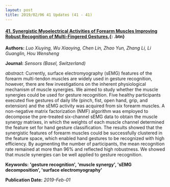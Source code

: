 ```yaml
---
layout: post
title: 2019/02/06 41 Updates (41 - 41)
---
```

#### [41. Synergistic Myoelectrical Activities of Forearm Muscles Improving Robust Recognition of Multi-Fingered Gestures.](http://www.mdpi.com/resolver?pii=s19030610){: .btn}
**Authors:** *Luo Xiuying, Wu Xiaoying, Chen Lin, Zhao Yun, Zhang Li, Li Guanglin, Hou Wensheng*

**Journal:** *Sensors (Basel, Switzerland)*

*abstract:* Currently, surface electromyography (sEMG) features of the forearm multi-tendon muscles are widely used in gesture recognition, however, there are few investigations on the inherent physiological mechanism of muscle synergies. We aimed to study whether the muscle synergies could be used for gesture recognition. Five healthy participants executed five gestures of daily life (pinch, fist, open hand, grip, and extension) and the sEMG activity was acquired from six forearm muscles. A non-negative matrix factorization (NMF) algorithm was employed to decompose the pre-treated six-channel sEMG data to obtain the muscle synergy matrixes, in which the weights of each muscle channel determined the feature set for hand gesture classification. The results showed that the synergistic features of forearm muscles could be successfully clustered in the feature space, which enabled hand gestures to be recognized with high efficiency. By augmenting the number of participants, the mean recognition rate remained at more than 96% and reflected high robustness. We showed that muscle synergies can be well applied to gesture recognition.

**Keywords:** **'gesture recognition', 'muscle synergy', 'sEMG decomposition', 'surface electromyography'**

**Publication Date:** *2019-Feb-01*

